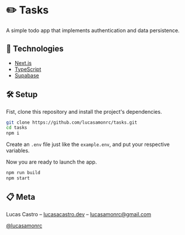 # ✏️ Tasks

A simple todo app that implements authentication and data persistence.

## 🚀 Technologies

- [Next.js](https://nextjs.org)
- [TypeScript](https://www.typescriptlang.org/)
- [Supabase](https://supabase.com/)

## 🛠 Setup

Fist, clone this repository and install the project's dependencies.
```sh
git clone https://github.com/lucasamonrc/tasks.git
cd tasks
npm i
```

Create an `.env` file just like the `example.env`, and put your respective variables.

Now you are ready to launch the app.

```sh
npm run build
npm start 
```
## 📋 Meta

Lucas Castro – [lucasacastro.dev](https://www.lucasacastro.dev) – lucasamonrc@gmail.com

[@lucasamonrc](https://github.com/lucasamonrc)
